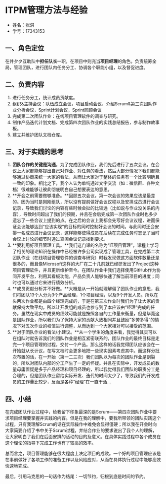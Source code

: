 # ITPM管理方法与经验

- 姓名：张淇
- 学号：17343153



## 一、角色定位

在并夕夕互助队中**担任队长**一职，在项目中则充当**项目经理**的角色。负责统筹全局，管理团队，进行团队内任务分工、协调各个职能小组，以及督促进度。



## 二、负责内容

1. 进行任务分工，统计成员贡献度。
2. 组织&主持会议：队伍成立会议，项目启动会议，介绍Scrum&第三次团队作业分析会议，Sprint计划会议，Sprint回顾会议
3. 完成第二次团队作业：在线项目管理软件的调查与研究。
4. 制作产品迭代计划文档、完成第四次团队作业的实践总结报告，参与制作故事板。
5. 建立并维护团队文档仓库。



## 三、对于实践的思考

1. **团队合作的关键是沟通**。为了完成团队作业，我们先后进行了五次会议。在会议上大家都能够提出自己对作业、对任务的看法，然后大部分情况下我们都能够通过协商来统一大家的看法，从而让大家对于整体的任务有一个比较明确且一致的印象。相比之下，我个人认为单纯通过文字交流（如：微信群、各种文档）很难能够让彼此彻底明白自己想要表达的意思。
2. **开会之前需要做够准备。**回顾五次会议，第一次会议的效果应该是最差的。因为当时是刚刚组队，所以没有提前做好会议议程以及安排成员进行会议记录，导致我们讨论的内容有些时候会扯的比较远（比如说与作业没关系的内容），导致时间超出了我们的预期，并且在会后完成第一次团队作业时也多少遗忘了一些会议上提到的点。在之后的会议上我都会先写好会议议程，进而保证会议能够达到“应该实现”的目标的同时控制好会议的时间。与此同时还会安排一名成员进行会议记录，这样能够使得成员在后续在完成任务时忘记了当时会议上讨论的细节时通过查阅会议记录找到要求。
3. **要利用好项目管理工具。**我们这门课的名称为“IT项目管理”，课程上学习了相关的理论知识在操作中已经被许多公司实现成了管理工具，在完成第二次团队作业（在线项目管理软件的调查与研究）时我发现做这方面软件数量还是很多的，而且像Microsoft这样的大厂在二十几前就已经研发出了Project这种项目管理软件，并且更新维护至今。在团队作业中我们选择使用GitHub作为协同开发平台，利用其看板功能，产品负责人能够快速了解当前项目的进度；同时也可以通过它来进行绩效分析。
4. **成员贡献分析并不好做。**大概是从一开始就理解偏了团队作业的意思，我们将团队13个人分为3个产品经理，1个项目经理，以及9个开发人员。所以在头两次作业都是由四个经理完成的，于是在第三次作业时我们为了让大家的贡献保持大致平均，所以让开发组的成员也参与到了本应该由“经理”完成的任务。虽然在现实中成员的绩效可能就是按照各自的工作量来衡量，但是毕竟这是团队作业，所以我们为了保持大家的贡献大致相同并且鼓励“多劳多得”的情况下对五次作业的权值进行调整，从而达到一个大家相对可以接受的范围。
5. **对于团队作业的看法/小建议。**从一个学生的角度来看，我觉得其实可以在组队时就告诉我们的团队作业是相互紧密联系的，团队作业的最终目标是走完一个项目管理的过程，交付一个产品。那么这样的话我觉得团队应该会在一开始就从长计议，在写文档时会更多地把一些现实因素考虑其中。而这样分批次布置的话，在一开始（第一二三次）我们团队以为每次的团队作业是割裂的，所以对团队内部的分工产生了一定的怀疑。并且在实际中，开发成员的数量毋庸置疑是多于产品经理和项目经理的，所以我觉得我们团队的职责分工是合理的，但是团队作业留给实际开发、迭代的时间太少了，导致我们的开发成员的工作量比较少，反而是各种“经理”在一直干活...



## 四、小结

在完成团队作业过程中，给我留下印象最深的是Scrum——第四次团队作业中要求项目经理要掌握并实践的内容。但是在我的理解中，要我所带领的团队实践这个过程，只有我理解Scrum的话在实际操作中难免会显得僵硬；所以我在开会时向大家简要介绍了书中关于Scrum过程，并结合作业的要求说出了我个人的理解，让大家明白了我们在后面安排的活动的目的及意义。在具体实践过程中各个成员在这个理论的指导下完成工作也有了较高的效率。

总而言之，项目管理能够在很大程度上决定项目的成败。一个好的项目管理应该是在事前做好了各项工作的准备工作以及风险应对，从而在具体执行过程中能够高效快速地完成。

最后，引用马克思的一句话作为结尾：一切节约，归根到底是时间的节约。

